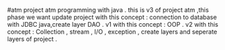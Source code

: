 #atm
project atm programming with java .
this is v3 of project atm ,this phase we want update project with this concept : connection to database with JDBC java,create layer DAO .
v1 with this concept : OOP .
v2 with this concept : Collection , stream , I/O , exception , create layers and seperate layers of project .